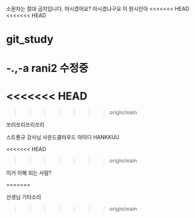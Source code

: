 소문자는 절대 금지입니다. 아시겠어요?
아시겠냐구요 이 원시인아
<<<<<<< HEAD
<<<<<<< HEAD
# git_study

-.,-a
rani2 수정중
=======
<<<<<<< HEAD
=======
>>>>>>> origin/main

쏘리쏘리쏘리쏘리 

스트롱규 강사님
사운드클라우드 아이디
HANKKUU

<<<<<<< HEAD
>>>>>>> origin/main

이거 이해 되는 사람?

=======

선생님 기타소리
>>>>>>> origin/main
